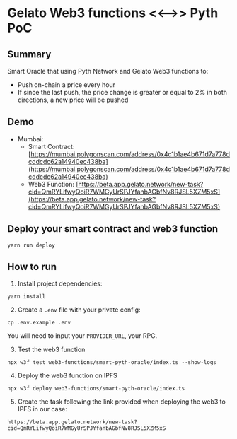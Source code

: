 # Gelato Web3 functions <<-->> Pyth PoC

## Summary

Smart Oracle that using Pyth Network and Gelato Web3 functions to:
- Push on-chain a price every hour
- If since the last push, the price change is greater or equal to 2% in both directions, a new price will be pushed

## Demo
- Mumbai:
  - Smart Contract: [https://mumbai.polygonscan.com/address/0x4c1b1ae4b671d7a778dcddcdc62a14940ec438ba](https://mumbai.polygonscan.com/address/0x4c1b1ae4b671d7a778dcddcdc62a14940ec438ba)
  - Web3 Function: [https://beta.app.gelato.network/new-task?cid=QmRYLifwyQoiR7WMGyUrSPJYfanbAGbfNv8RJSL5XZM5xS](https://beta.app.gelato.network/new-task?cid=QmRYLifwyQoiR7WMGyUrSPJYfanbAGbfNv8RJSL5XZM5xS)

## Deploy your smart contract and web3 function
```
yarn run deploy 
```

## How to run

1. Install project dependencies:
```
yarn install
```

2. Create a `.env` file with your private config:
```
cp .env.example .env
```
You will need to input your `PROVIDER_URL`, your RPC.


3. Test the  web3 function
```
npx w3f test web3-functions/smart-pyth-oracle/index.ts --show-logs
```

4. Deploy the web3 function on IPFS
```
npx w3f deploy web3-functions/smart-pyth-oracle/index.ts
```

5. Create the task following the link provided when deploying the web3 to IPFS in our case:
```
https://beta.app.gelato.network/new-task?cid=QmRYLifwyQoiR7WMGyUrSPJYfanbAGbfNv8RJSL5XZM5xS
```